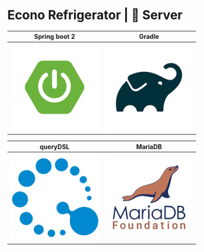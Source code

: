 # Econo Refrigerator | 🤖 Server

|                     Spring boot 2                           |                    Gradle            |
| :-------------------------------------------: |       :------------------------------------------: |
| <img src="./documents/springboot.png" width="200"> | <img src="./documents/gradle.png" width="200"> |

|                  queryDSL                   |                     MariaDB                     |
| :----------------------------------------: | :--------------------------------------------: |
| <img src='./documents/querydsl.png' width="200"> | <img src="./documents/maria.png" width="200"> |
